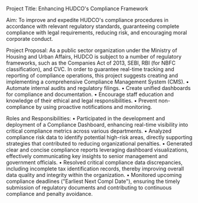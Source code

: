 Project Title:
Enhancing HUDCO's Compliance Framework

Aim:
To improve and expedite HUDCO's compliance procedures in accordance with relevant regulatory standards, guaranteeing complete compliance with legal requirements, reducing risk, and encouraging moral corporate conduct.

Project Proposal:
As a public sector organization under the Ministry of Housing and Urban Affairs, HUDCO is subject to a number of regulatory frameworks, such as the Companies Act of 2013, SEBI, RBI (for NBFC classification), and CVC.  In order to guarantee real-time tracking and reporting of compliance operations, this project suggests creating and implementing a comprehensive Compliance Management System (CMS).
•	Automate internal audits and regulatory filings.
•	Create unified dashboards for compliance and documentation.
•	Encourage staff education and knowledge of their ethical and legal responsibilities.
•	Prevent non-compliance by using proactive notifications and monitoring.

Roles and Responsibilities:
•	Participated in the development and deployment of a Compliance Dashboard, enhancing real-time visibility into critical compliance metrics across various departments.
•	Analyzed compliance risk data to identify potential high-risk areas, directly supporting strategies that contributed to reducing organizational penalties.
•	Generated clear and concise compliance reports leveraging dashboard visualizations, effectively communicating key insights to senior management and government officials.
•	Resolved critical compliance data discrepancies, including incomplete tax identification records, thereby improving overall data quality and integrity within the organization.
•	Monitored upcoming compliance deadlines ("Earliest Next Compl Date"), ensuring the timely submission of regulatory documents and contributing to continuous compliance and penalty avoidance.
